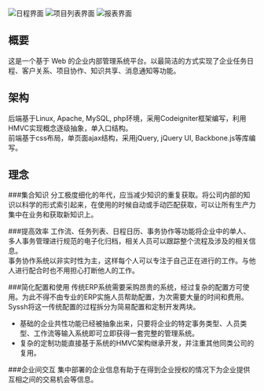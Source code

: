 <img src="https://raw.github.com/uicestone/syssh/master/_doc/introduction/schedule.png" alt="日程界面" />
<img src="https://raw.github.com/uicestone/syssh/master/_doc/introduction/project.png" alt="项目列表界面" />
<img src="https://raw.github.com/uicestone/syssh/master/_doc/introduction/achievement.png" alt="报表界面" />

概要
-
这是一个基于 Web 的企业内部管理系统平台。以最简洁的方式实现了企业任务日程、客户关系、项目协作、知识共享、消息通知等功能。

架构
-
后端基于Linux, Apache, MySQL, php环境，采用Codeigniter框架编写，利用HMVC实现概念逐级抽象，单入口结构。  
前端基于css布局，单页面ajax结构，采用jQuery, jQuery UI, Backbone.js等库编写。 

理念
-
###集合知识
分工极度细化的年代，应当减少知识的重复获取。将公司内部的知识以科学的形式索引起来，在使用的时候自动或手动匹配获取，可以让所有生产力集中在业务和获取新知识上。

###提高效率
工作流、任务列表、日程日历、事务协作等功能将企业中的单人、多人事务管理进行规范的电子化归档，相关人员可以跟踪整个流程及涉及的相关信息。  
事务协作系统以非实时性为主，这样每个人可以专注于自己正在进行的工作。与他人进行配合时也不用担心打断他人的工作。

###简化配置和使用
传统ERP系统需要采购昂贵的系统，经过复杂的配置方可使用。为此不得不由专业的ERP实施人员帮助配置，为次需要大量的时间和费用。  
Syssh将这一传统配置的过程拆分为简易配置和定制开发两块。  
 * 基础的企业共性功能已经被抽象出来，只要将企业的特定事务类型、人员类型、工作流等输入系统即可立即获得一套完整的管理系统。  
 * 复杂的定制功能直接基于系统的HMVC架构继承开发，并注重其他同类公司的复用。

###企业间交互
集中部署的企业信息有助于在得到企业授权的情况下为企业提供互相之间的交易机会等信息。
